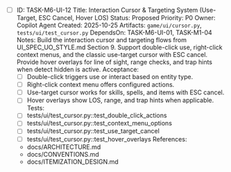 - [ ] ID: TASK-M6-UI-12
  Title: Interaction Cursor & Targeting System (Use-Target, ESC Cancel, Hover LOS)
  Status: Proposed
  Priority: P0
  Owner: Copilot Agent
  Created: 2025-10-25
  Artifacts: `game/ui/cursor.py`, `tests/ui/test_cursor.py`
  DependsOn: TASK-M6-UI-01, TASK-M1-04
  Notes:
  Build the interaction cursor and targeting flows from UI_SPEC_UO_STYLE.md Section 9.
  Support double-click use, right-click context menus, and the classic use-target cursor with ESC cancel.
  Provide hover overlays for line of sight, range checks, and trap hints when detect hidden is active.
  Acceptance:
  - [ ] Double-click triggers use or interact based on entity type.
  - [ ] Right-click context menu offers configured actions.
  - [ ] Use-target cursor works for skills, spells, and items with ESC cancel.
  - [ ] Hover overlays show LOS, range, and trap hints when applicable.
  Tests:
  - [ ] tests/ui/test_cursor.py::test_double_click_actions
  - [ ] tests/ui/test_cursor.py::test_context_menu_options
  - [ ] tests/ui/test_cursor.py::test_use_target_cancel
  - [ ] tests/ui/test_cursor.py::test_hover_overlays
  References:
  - docs/ARCHITECTURE.md
  - docs/CONVENTIONS.md
  - docs/ITEMIZATION_DESIGN.md
